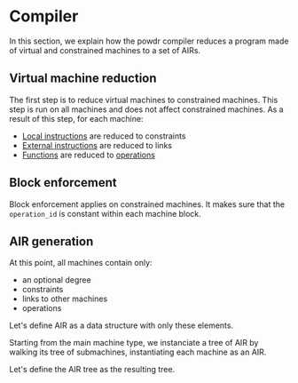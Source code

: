 # Compiler

In this section, we explain how the powdr compiler reduces a program made of virtual and constrained machines to a set of AIRs.

## Virtual machine reduction

The first step is to reduce virtual machines to constrained machines. This step is run on all machines and does not affect constrained machines.
As a result of this step, for each machine:
- [Local instructions](../asm/instructions.md#local-instructions) are reduced to constraints
- [External instructions](../asm/instructions.md#external-instructions) are reduced to links
- [Functions](../asm/functions.md) are reduced to [operations](../asm/operations.md)

## Block enforcement

Block enforcement applies on constrained machines. It makes sure that the `operation_id` is constant within each machine block.

## AIR generation

At this point, all machines contain only:
- an optional degree
- constraints
- links to other machines
- operations

Let's define AIR as a data structure with only these elements.

Starting from the main machine type, we instanciate a tree of AIR by walking its tree of submachines, instantiating each machine as an AIR.

Let's define the AIR tree as the resulting tree.